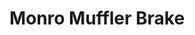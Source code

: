 ---
title: "Monro Muffler Brake"
url: /hamilton-township/monro-muffler-brake/
shop: Autowerkstatt
---